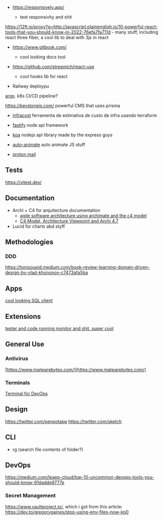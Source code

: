 - https://responsively.app/

  - test responsivity and shit

https://12ft.io/proxy?q=http://javascript.plainenglish.io/10-powerful-react-tools-that-you-should-know-in-2022-76efa7fa711d - many stuff, including react three fiber, a cool lib to deal with 3js in react

- https://www.gitbook.com/

  - cool looking docs tool

- https://github.com/streamich/react-use

  - cool hooks lib for react

- Railway deploypu

[argo](https://argoproj.github.io/workflows/#:~:text=Argo%20Workflows%20is%20an%20open,the%20workflow%20is%20a%20container.). k8s CI/CD pipeline?

https://keystonejs.com/ powerful CMS that uses prisma

- [infracost](https://www.tabnews.com.br/themarkwill/prevendo-custo-de-arquitetura-terraform) ferramenta de estimativa de custo de infra usando terraform

- [fastify](https://www.fastify.io/) node api framework
- [koa](https://koajs.com/) nodejs api library made by the express guys

- [auto-animate](https://auto-animate.formkit.com/) auto animate JS stuff

- [proton mail](https://medium.com/illumination/gmail-is-dead-and-something-new-is-replacing-it-bc3623a11fbe)

## Tests
https://vitest.dev/

## Documentation
- Archi + C4 for arquitecture documentation
  - [agile software architecture using archimate and the c4 model](https://medium.com/@jeanb.rocher/agile-software-architecture-using-archimate-and-the-c4-model-e98c15e75106)
  - [C4 Model, Architecture Viewpoint and Archi 4.7](https://www.archimatetool.com/blog/2020/04/18/c4-model-architecture-viewpoint-and-archi-4-7/)
- Lucid for charts abd styff

## Methodologies
### DDD
https://tonisoueid.medium.com/book-review-learning-domain-driven-design-by-vlad-khononov-c7473afa5ba


## Apps
[cool looking SQL client](https://terminalroot.com.br/2022/08/instale-esse-cliente-sql-que-tem-uma-interface-moderna.html?fbclid=IwAR2Z_lq9hbj9wZoeeCI2fn9dO0Xm6uXNZ4IdFmuXr7nuQomdTLtlHuGdnN0)

## Extensions
[tester and code running monitor and shit. super cool](https://itnext.io/sprkl-vscode-extension-for-node-js-5bc40e0ee354)

## General Use
### Antivirus
[https://www.malwarebytes.com/](https://www.malwarebytes.com/)

### Terminals
[Terminal for DevOps](http://medium.com/@april-4/a-quicker-and-better-terminal-for-devops-70670468a221)

## Design
https://twitter.com/penpotapp
https://twitter.com/sketch

## CLI
- rg (search file contents of folder?)

## DevOps
https://medium.com/leapp-cloud/top-10-uncommon-devops-tools-you-should-know-91dadde9777e

### Secret Management
https://www.vaultproject.io/, which i got from this article: https://dev.to/gregorygaines/stop-using-env-files-now-kp0